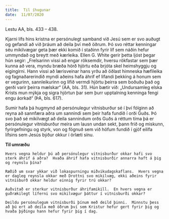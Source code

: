 ```yaml
---
title:  Til íhugunar
date:  11/07/2020
---
```


Lestu AA, bls. 433 – 438.

Kjarni lífs hins kristna er persónulegt samband við Jesú sem er svo auðugt og gefandi að við þráum að deila því með öðrum.  Þó svo réttar kenningar séu mikilvægar geta þær ekki komið í staðinn fyrir líf sem náðin hefur ummyndað og breytt með kærleika.  Ellen G. White gerir þetta ljóst þegar hún segir:  „Frelsarinn vissi að engar röksemdir, hversu rökfastar sem þær kunna að vera, myndu bræða hörð hjörtu eða brjóta skel heimshyggju og eigingirni.  Hann vissi að lærisveinar hans yrðu að öðlast himneska hæfileika og fagnaðarerindið myndi aðeins hafa áhrif ef lifandi þekking á honum sem er vegurinn, sannleikurinn og lífið vermdi hjörtu þeirra sem boðuðu það og gerði varir þeirra mælskar“ (AA, bls. 31).  Hún bætir við: „Undursamleg elska Krists mun mýkja og sigra hjörtun þar sem þurr upptalning kenninga fengi engu áorkað“ (ÞA, bls. 617).

Sumir hafa þá hugmynd að persónulegur vitnisburður sé í því fólginn að reyna að sannfæra aðra um sannindi sem þeir hafa fundið í orði Guðs.  Þó svo það sé mikilvægt að deila sannindum orðs Guðs á réttum tíma þá er persónulegur vitnisburður meira um lausn undan sekt, þann frið og miskunn, fyrirgefningu og  styrk, von og fögnuð sem við höfum fundið í gjöf eilífa lífsins sem Jesús býður okkur í örlæti sínu.

**Til umræðu**

`Hvers vegna heldur þú að persónulegur vitnisburður okkar hafi svo sterk áhrif á aðra?  Hvaða áhrif hafa vitnisburðir annarra haft á þig og reynslu þína?`

`Ræðið um svar ykkar við lokaspurningu miðvikudagskaflans.  Hvers vegna er dagleg reynsla okkar með Drottni svo mikilvæg, ekki aðeins fyrir vitnisburð okkar heldur einnig fyrir trú okkar?`

`Auðvitað er sterkur vitnisburður áhrifamikill.  En hvers vegna er guðrækilegt líferni svo mikilvægur þáttur í vitnisburði okkar?`

`Deildu persónulegum vitnisburði þínum með deild þinni.  Minnstu þess að þú ert að deila með öðrum því sem Kristur hefur gert fyrir þig og hvaða þýðingu hann hefur fyrir þig í dag.`